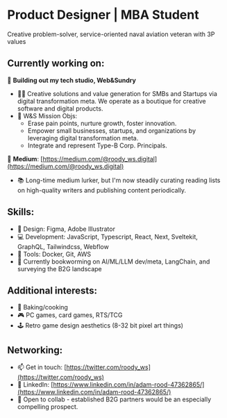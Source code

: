 # Product Designer | MBA Student

Creative problem-solver, service-oriented naval aviation veteran with 3P values

## Currently working on:

🚀 **Building out my tech studio, Web&Sundry**
- 👨‍💻 Creative solutions and value generation for SMBs and Startups via digital transformation meta. We operate as a boutique for creative software and digital products.
- 🎯 W&S Mission Objs:
  - Erase pain points, nurture growth, foster innovation.
  - Empower small businesses, startups, and organizations by leveraging digital transformation meta.
  - Integrate and represent Type-B Corp. Principals.

📝 **Medium**: [https://medium.com/@roody_ws.digital](https://medium.com/@roody_ws.digital)
- 📚 Long-time medium lurker, but I'm now steadily curating reading lists on high-quality writers and publishing content periodically.

## Skills:

- 🎨 Design: Figma, Adobe Illustrator
- 💻 Development: JavaScript, Typescript, React, Next, Sveltekit, GraphQL, Tailwindcss, Webflow
- 🐳 Tools: Docker, Git, AWS
- 🌱 Currently bookworming on AI/ML/LLM dev/meta, LangChain, and surveying the B2G landscape

## Additional interests:

- 🧁 Baking/cooking
- 🎮 PC games, card games, RTS/TCG
- 🕹 Retro game design aesthetics (8-32 bit pixel art things)

## Networking:

- 📫 Get in touch: [https://twitter.com/roody_ws](https://twitter.com/roody_ws)
- 📄 LinkedIn: [https://www.linkedin.com/in/adam-rood-47362865/](https://www.linkedin.com/in/adam-rood-47362865/)
- 👯 Open to collab - established B2G partners would be an especially compelling prospect.
